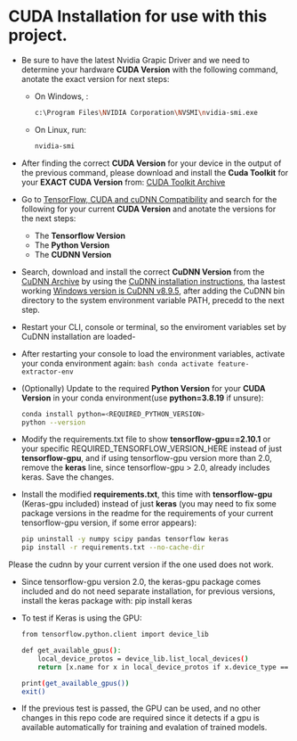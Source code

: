 # CUDA Installation for use with this project.

- Be sure to have the latest Nvidia Grapic Driver and we need to determine your hardware **CUDA Version** with the following command, anotate the exact version for next steps:

    - On Windows, :
        ```bash
        c:\Program Files\NVIDIA Corporation\NVSMI\nvidia-smi.exe
        ```

    - On Linux, run:
        ```bash
        nvidia-smi
        ```
- After finding the correct **CUDA Version** for your device in the output of the previous command, please download and install the **Cuda Toolkit** for your **EXACT CUDA Version** from:
[CUDA Toolkit Archive](https://developer.nvidia.com/cuda-toolkit-archive)

- Go to [TensorFlow, CUDA and cuDNN Compatibility](https://punndeeplearningblog.com/development/tensorflow-cuda-cudnn-compatibility/) and search for the following for your current **CUDA Version** and anotate the versions for the next steps:

    - The **Tensorflow Version**
    - The **Python Version**
    - The **CUDNN Version**

- Search, download and install the correct **CuDNN Version** from the [CuDNN Archive](https://developer.nvidia.com/cudnn-archive) by using the [CuDNN installation instructions](https://docs.nvidia.com/deeplearning/cudnn/latest/installation/windows.html), tha lastest working [Windows version is CuDNN v8.9.5](https://developer.nvidia.com/downloads/compute/cudnn/secure/8.9.5/local_installers/11.x/cudnn-windows-x86_64-8.9.5.30_cuda11-archive.zip/), after adding the CuDNN bin directory to the system environment variable PATH, precedd to the next step.

- Restart your CLI, console or terminal, so the enviroment variables set by CuDNN installation are loaded-

- After restarting your console to load the environment variables, activate your conda environment again:
        ```bash
        conda activate feature-extractor-env
        ```
- (Optionally) Update to the required **Python Version** for your **CUDA Version** in your conda environment(use **python=3.8.19** if unsure):

    ```bash
    conda install python=<REQUIRED_PYTHON_VERSION>
    python --version
    ```

- Modify the requirements.txt file to show **tensorflow-gpu==2.10.1** or  your  specific REQUIRED_TENSORFLOW_VERSION_HERE instead of just **tensorflow-gpu**, and if using tensorflow-gpu version more than 2.0, remove the **keras** line, since tensorflow-gpu > 2.0, already includes keras. Save the changes.


- Install the modified **requirements.txt**, this time with **tensorflow-gpu** (Keras-gpu included) instead of just **keras** (you may need to fix some package versions in the readme for the requirements of your current tensorflow-gpu version, if some error appears):

    ```bash
    pip uninstall -y numpy scipy pandas tensorflow keras
    pip install -r requirements.txt --no-cache-dir 
    ```
Please the cudnn by your current version if the one used does not work.

- Since tensorflow-gpu version 2.0, the keras-gpu package comes included and do not need separate installation, for previous versions, install the keras package with: pip install keras

- To test if Keras is using the GPU:

    ```bash
    from tensorflow.python.client import device_lib

    def get_available_gpus():
        local_device_protos = device_lib.list_local_devices()
        return [x.name for x in local_device_protos if x.device_type == 'GPU']

    print(get_available_gpus())
    exit()
    ```
- If the previous test is passed, the GPU can be used, and no other changes in this repo code are required since it detects if a gpu is available automatically for training and evalation of trained models.